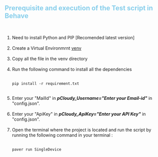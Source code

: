**<font color ="skyblue"><h2>Prerequisite and execution of the Test script in Behave</h2>**</font><br>

1. Need to install Python and PIP [Recomended latest version]<br><br>
2. Create a Virtual Environmrnt <a target="_blank" href="https://docs.python.org/3/library/venv.html">venv</a><br><br>
3. Copy all the file in the venv directory<br><br>
4. Run the following command to install all the dependencies <br><br>
    ```
    pip install -r requirement.txt
    ```
    <br>
5. Enter your "MailId" in ***pCloudy_Username="Enter your Email-id"*** in "config.json".<br><br>
6. Enter your "ApiKey" in ***pCloudy_ApiKey="Enter your API Key"*** in "config.json". <br><br>
6. Open the terminal where the project is located and run the script by running the following command in your terminal :<br><br>
    ```
    paver run SingleDevice
    ``` 